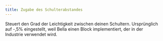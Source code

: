 ```yaml
---
title: Zugabe des Schulterabstandes
---
```


Steuert den Grad der Leichtigkeit zwischen deinen Schultern. Ursprünglich auf -,5% eingestellt, weil Bella einen Block implementiert, der in der Industrie verwendet wird.





